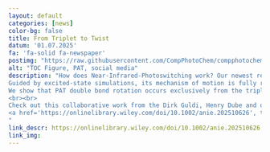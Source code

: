 ```yaml
---
layout: default
categories: [news]
color-bg: false
title: From Triplet to Twist
datum: '01.07.2025'
fa: 'fa-solid fa-newspaper'
postimg: "https://raw.githubusercontent.com/CompPhotoChem/compphotochem.github.io/main/img/gallery/social_TOC_ACIE2025_PAT-mech.jpeg"
alt: "TOC Figure, PAT, social media"
description: "How does Near-Infrared-Photoswitching work? Our newest research delivers an ultrafast molecular movie of the all-red-light photoswitch peri-Anthracenethioindigo (PAT) in action! 
Guided by excited-state simulations, its mechanism of motion is fully revealed. 
We show that PAT double bond rotation occurs exclusively from the triplet state – but it is stable in air due to very favorable energy levels.
<br><br>
Check out this collaborative work from the Dirk Guldi, Henry Dube and our lab (Martina Hartinger): 
<a href='https://onlinelibrary.wiley.com/doi/10.1002/anie.202510626', target='_blank'>Link to Journal Article</a>.
"
link_descr: https://onlinelibrary.wiley.com/doi/10.1002/anie.202510626
link_img: 
---
```

